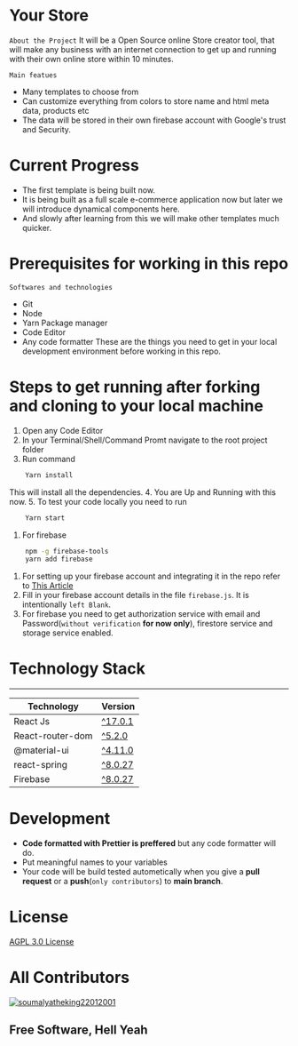 
# Your Store

`About the Project`
It will be a Open Source online Store creator tool, that will make any business with an internet connection to get up and running with their own online store within 10 minutes.

`Main featues`

- Many templates to choose from
- Can customize everything from colors to store name and html meta data, products etc
- The data will be stored in their own firebase account with Google's trust and Security.

# Current Progress

- The first template is being built now.
- It is being built as a full scale e-commerce application now but later we will introduce dynamical components here.
- And slowly after learning from this we will make other templates much quicker.

# Prerequisites for working in this repo

`Softwares and technologies`

- Git
- Node
- Yarn Package manager
- Code Editor
- Any code formatter
These are the things you need to get in your local development environment before working in this repo.

# Steps to get running after forking and cloning to your local machine

1. Open any Code Editor
2. In your Terminal/Shell/Command Promt navigate to the root project folder
3. Run command

```sh
    Yarn install
```

This will install all the dependencies.
4. You are Up and Running with this now.
5. To test your code locally you need to run

```sh
    Yarn start
```

1. For firebase

```sh
    npm -g firebase-tools
    yarn add firebase
```

1. For setting up your firebase account and integrating it in the repo  refer to     [This Article][tutorial]
2. Fill in your firebase account details in the file `firebase.js`. It is intentionally `left Blank`.
3. For firebase you need to get authorization service with email and Password(`without verification` **for now only**), firestore service and storage service enabled.

# Technology Stack

---
| Technology | Version |
| ------ | ------ |
| React Js | [^17.0.1][reactjs] |
| React-router-dom | [^5.2.0][react-router] |
| @material-ui | [^4.11.0][material] |
| react-spring | [^8.0.27][spring] |
| Firebase | [^8.0.27][firebase] |

[tutorial]: <https://dzone.com/articles/react-apps-firebase>
[reactjs]: <https://reactjs.org/>
[react-router]: <https://reactrouter.com/>
[material]: <https://material-ui.com/>
[spring]: <https://www.react-spring.io/>
[firebase]: <https://firebase.google.com/>

# Development

- **Code formatted with Prettier is preffered** but any code formatter will do.
- Put meaningful names to your variables
- Your code will be build tested autometically when you give a **pull request** or a **push**(`only contributors`) to **main branch**.

# License

[AGPL 3.0 License](https://www.gnu.org/licenses/agpl-3.0.en.html)

# All Contributors

[![soumalyatheking22012001](https://avatars0.githubusercontent.com/u/59192460?s=50&u=bd9360b8e8681d1e14439f63e400d98361c5c871&v=4)](https://github.com/soumalyatheking22012001)

## Free Software, Hell Yeah
